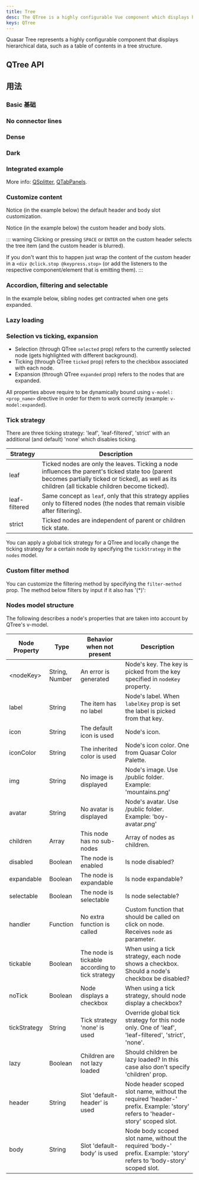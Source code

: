 ```yaml
---
title: Tree
desc: The QTree is a highly configurable Vue component which displays hierarchical data, such as a table of contents in a tree structure.
keys: QTree
---
```

Quasar Tree represents a highly configurable component that displays hierarchical data, such as a table of contents in a tree structure.

## QTree API

<doc-api file="QTree" />

## 用法

### Basic 基础

<doc-example title="Basic" file="QTree/Basic" />

### No connector lines

<doc-example title="No connectors" file="QTree/NoConnectors" />

### Dense <q-badge align="top" color="brand-primary" label="v2.2.4+" />

<doc-example title="Dense" file="QTree/DenseTree" />

### Dark

<doc-example title="Dark" file="QTree/Dark" dark />

### Integrated example

<doc-example title="With QSplitter and QTabPanels" file="QTree/Splitter" />

More info: [QSplitter](/vue-components/splitter), [QTabPanels](/vue-components/tab-panels).

### Customize content

Notice (in the example below) the default header and body slot customization.

<doc-example title="Default header and body slots" file="QTree/SlotsDefault" />

Notice (in the example below) the custom header and body slots.

<doc-example title="Customizing nodes" file="QTree/SlotsCustomized" />

::: warning
Clicking or pressing `SPACE` or `ENTER` on the custom header selects the tree item (and the custom header is blurred).

If you don't want this to happen just wrap the content of the custom header in a `<div @click.stop @keypress.stop>` (or add the listeners to the respective component/element that is emitting them).
:::

### Accordion, filtering and selectable

In the example below, sibling nodes get contracted when one gets expanded.

<doc-example title="Accordion mode" file="QTree/Accordion" />

<doc-example title="Filtering nodes" file="QTree/FilterDefault" />

<doc-example title="Selectable nodes" file="QTree/Selectable" />

### Lazy loading

<doc-example title="Lazy loading nodes" file="QTree/LazyLoad" />

### Selection vs ticking, expansion

* Selection (through QTree `selected` prop) refers to the currently selected node (gets highlighted with different background).
* Ticking (through QTree `ticked` prop) refers to the checkbox associated with each node.
* Expansion (through QTree `expanded` prop) refers to the nodes that are expanded.

All properties above require to be dynamically bound using `v-model:<prop_name>` directive in order for them to work correctly (example: `v-model:expanded`).

<doc-example title="Syncing node properties" file="QTree/Sync" />

### Tick strategy

There are three ticking strategy: 'leaf', 'leaf-filtered', 'strict' with an additional (and default) 'none' which disables ticking.

| Strategy | Description |
| --- | --- |
| leaf | Ticked nodes are only the leaves. Ticking a node influences the parent's ticked state too (parent becomes partially ticked or ticked), as well as its children (all tickable children become ticked). |
| leaf-filtered | Same concept as `leaf`, only that this strategy applies only to filtered nodes (the nodes that remain visible after filtering). |
| strict | Ticked nodes are independent of parent or children tick state. |

You can apply a global tick strategy for a QTree and locally change the ticking strategy for a certain node by specifying the `tickStrategy` in the `nodes` model.

<doc-example title="Tick strategy" file="QTree/TickStrategy" />

### Custom filter method
You can customize the filtering method by specifying the `filter-method` prop. The method below filters by input if it also has '(*)':

<doc-example title="Custom filter" file="QTree/FilterCustom" />

### Nodes model structure
The following describes a node's properties that are taken into account by QTree's v-model.

| Node Property | Type | Behavior when not present | Description |
| --- | --- | --- | --- |
| \<nodeKey\> | String, Number | An error is generated | Node's key. The key is picked from the key specified in `nodeKey` property. |
| label | String | The item has no label | Node's label. When `labelKey` prop is set the label is picked from that key. |
| icon | String | The default icon is used | Node's icon. |
| iconColor | String | The inherited color is used | Node's icon color. One from Quasar Color Palette. |
| img | String | No image is displayed | Node's image. Use /public folder. Example: 'mountains.png' |
| avatar | String | No avatar is displayed | Node's avatar. Use /public folder. Example: 'boy-avatar.png' |
| children | Array | This node has no sub-nodes | Array of nodes as children. |
| disabled | Boolean | The node is enabled | Is node disabled? |
| expandable | Boolean | The node is expandable | Is node expandable? |
| selectable | Boolean | The node is selectable | Is node selectable? |
| handler | Function | No extra function is called | Custom function that should be called on click on node. Receives `node` as parameter. |
| tickable | Boolean | The node is tickable according to tick strategy | When using a tick strategy, each node shows a checkbox. Should a node's checkbox be disabled? |
| noTick | Boolean | Node displays a checkbox | When using a tick strategy, should node display a checkbox? |
| tickStrategy | String | Tick strategy 'none' is used | Override global tick strategy for this node only. One of 'leaf', 'leaf-filtered', 'strict', 'none'. |
| lazy | Boolean | Children are not lazy loaded | Should children be lazy loaded? In this case also don't specify 'children' prop. |
| header | String | Slot 'default-header' is used | Node header scoped slot name, without the required 'header-' prefix. Example: 'story' refers to 'header-story' scoped slot. |
| body | String | Slot 'default-body' is used | Node body scoped slot name, without the required 'body-' prefix. Example: 'story' refers to 'body-story' scoped slot. |
